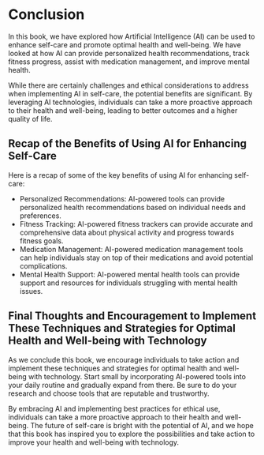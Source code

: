 # Conclusion

In this book, we have explored how Artificial Intelligence (AI) can be used to enhance self-care and promote optimal health and well-being. We have looked at how AI can provide personalized health recommendations, track fitness progress, assist with medication management, and improve mental health.

While there are certainly challenges and ethical considerations to address when implementing AI in self-care, the potential benefits are significant. By leveraging AI technologies, individuals can take a more proactive approach to their health and well-being, leading to better outcomes and a higher quality of life.

Recap of the Benefits of Using AI for Enhancing Self-Care
---------------------------------------------------------

Here is a recap of some of the key benefits of using AI for enhancing self-care:

* Personalized Recommendations: AI-powered tools can provide personalized health recommendations based on individual needs and preferences.
* Fitness Tracking: AI-powered fitness trackers can provide accurate and comprehensive data about physical activity and progress towards fitness goals.
* Medication Management: AI-powered medication management tools can help individuals stay on top of their medications and avoid potential complications.
* Mental Health Support: AI-powered mental health tools can provide support and resources for individuals struggling with mental health issues.

Final Thoughts and Encouragement to Implement These Techniques and Strategies for Optimal Health and Well-being with Technology
-------------------------------------------------------------------------------------------------------------------------------

As we conclude this book, we encourage individuals to take action and implement these techniques and strategies for optimal health and well-being with technology. Start small by incorporating AI-powered tools into your daily routine and gradually expand from there. Be sure to do your research and choose tools that are reputable and trustworthy.

By embracing AI and implementing best practices for ethical use, individuals can take a more proactive approach to their health and well-being. The future of self-care is bright with the potential of AI, and we hope that this book has inspired you to explore the possibilities and take action to improve your health and well-being with technology.
